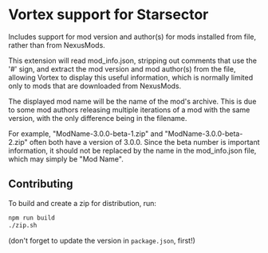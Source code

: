 # Vortex support for Starsector

Includes support for mod version and author(s) for mods installed from file, rather than from NexusMods.

This extension will read mod_info.json, stripping out comments that use the '#' sign, and extract the mod version and mod author(s) from the file, allowing Vortex to display this useful information, which is normally limited only to mods that are downloaded from NexusMods.

The displayed mod name will be the name of the mod's archive.
This is due to some mod authors releasing multiple iterations of a mod with the same version, with the only difference being in the filename.

For example, "ModName-3.0.0-beta-1.zip" and "ModName-3.0.0-beta-2.zip" often both have a version of 3.0.0. Since the beta number is important information, it should not be replaced by the name in the mod_info.json file, which may simply be "Mod Name".

## Contributing

To build and create a zip for distribution, run:

```bash
npm run build
./zip.sh
```

(don't forget to update the version in `package.json`, first!)

